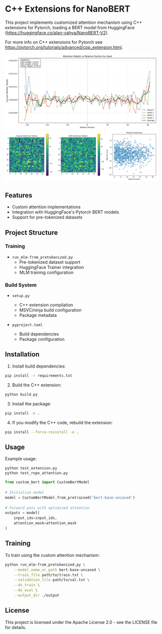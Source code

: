 # C++ Extensions for NanoBERT

This project implements customized attention mechanism using C++ extensions for Pytorch, loading a BERT model from HuggingFace (https://huggingface.co/alan-yahya/NanoBERT-V2).

For more info on C++ extensions for Pytorch see https://pytorch.org/tutorials/advanced/cpp_extension.html.

![Weighting for RoPE embeddings](./position_sensitivity.png)
![Comparison of attention for RoPE and default position embeddings](./rope_analysis.png)

## Features

- Custom attention implementations
- Integration with HuggingFace's Pytorch BERT models
- Support for pre-tokenized datasets

## Project Structure

### Training
- `run_mlm-from_pretokenized.py`
  - Pre-tokenized dataset support
  - HuggingFace Trainer integration
  - MLM training configuration

### Build System
- `setup.py`
  - C++ extension compilation
  - MSVC/ninja build configuration
  - Package metadata

- `pyproject.toml`
  - Build dependencies
  - Package configuration

## Installation

1. Install build dependencies:
```bash
pip install -r requirements.txt
```

2. Build the C++ extension:
```bash
python build.py
```

3. Install the package:
```bash
pip install -e .
```

4. If you modify the C++ code, rebuild the extension:
```bash
pip install --force-reinstall -e .
```

## Usage

Example usage:

```
python test_extension.py
python test_rope_attention.py
```

```python
from custom_bert import CustomBertModel

# Initialize model
model = CustomBertModel.from_pretrained('bert-base-uncased')

# Forward pass with optimized attention
outputs = model(
    input_ids=input_ids,
    attention_mask=attention_mask
)
```

## Training

To train using the custom attention mechanism:

```bash
python run_mlm-from_pretokenized.py \
    --model_name_or_path bert-base-uncased \
    --train_file path/to/train.txt \
    --validation_file path/to/val.txt \
    --do_train \
    --do_eval \
    --output_dir ./output
```

## License

This project is licensed under the Apache License 2.0 - see the LICENSE file for details.
